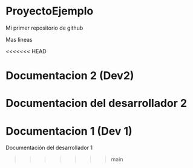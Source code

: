 # ProyectoEjemplo
Mi primer repositorio de github

Mas lineas

<<<<<<< HEAD
# Documentacion 2 (Dev2)
Documentacion del desarrollador 2
=======
# Documentacion 1 (Dev 1)
Documentación del desarrollador 1
>>>>>>> main

